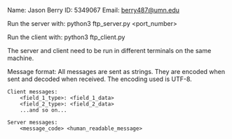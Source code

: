 Name: Jason Berry
ID: 5349067
Email: berry487@umn.edu

Run the server with:
	python3 ftp_server.py <port_number>

Run the client with:
	python3 ftp_client.py <port number>

The server and client need to be run in different terminals on the same machine.

Message format:
	All messages are sent as strings. They are encoded when sent and decoded when received. The encoding used is UTF-8.

	Client messages:
		<field_1_type>: <field_1_data>
		<field_2_type>: <field_2_data>
		...and so on...

	Server messages:
		<message_code> <human_readable_message>